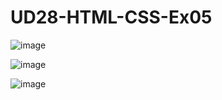 # UD28-HTML-CSS-Ex05

![image](https://user-images.githubusercontent.com/108835310/187246288-76f7b848-262e-4bee-a218-320db1fbde8a.png)

![image](https://user-images.githubusercontent.com/108835310/187246273-ca09dda9-7d3e-44c1-9ab6-4ede4118d9fa.png)

![image](https://user-images.githubusercontent.com/108835310/187246306-8fc11645-cfc6-4984-a112-62703d6ecda8.png)
